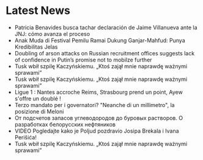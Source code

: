 # Latest News
-  Patricia Benavides busca tachar declaración de Jaime Villanueva ante la JNJ: cómo avanza el proceso
-  Anak Muda di Festival Pemilu Ramai Dukung Ganjar-Mahfud: Punya Kredibilitas Jelas
-  Doubling of arson attacks on Russian recruitment offices suggests lack of confidence in Putin’s promise not to mobilze further
-  Tusk wbił szpilę Kaczyńskiemu. „Ktoś zajął mnie naprawdę ważnymi sprawami”
-  Tusk wbił szpilę Kaczyńskiemu. „Ktoś zajął mnie naprawdę ważnymi sprawami”
-  Ligue 1 : Nantes accroche Reims, Strasbourg prend un point, Ayew s'offre un doublé !
-  Terzo mandato per i governatori? "Neanche di un millimetro", la posizione di Meloni
-  От подсчетов запасов углеводородов до буровых растворов. О разработках белорусских нефтяников
-  VIDEO Pogledajte kako je Poljud pozdravio Josipa Brekala i Ivana Perišića!
-  Tusk wbił szpilę Kaczyńskiemu. „Ktoś zajął mnie naprawdę ważnymi sprawami”
